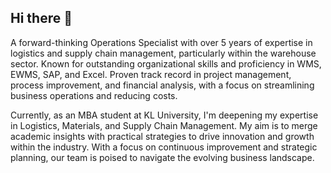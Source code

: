 ## Hi there 👋
A forward-thinking Operations Specialist with over 5 years of expertise in logistics and supply chain management, particularly within the warehouse sector. Known for outstanding organizational skills and proficiency in WMS, EWMS, SAP, and Excel. Proven track record in project management, process improvement, and financial analysis, with a focus on streamlining business operations and reducing costs.

Currently, as an MBA student at KL University, I'm deepening my expertise in Logistics, Materials, and Supply Chain Management. My aim is to merge academic insights with practical strategies to drive innovation and growth within the industry. With a focus on continuous improvement and strategic planning, our team is poised to navigate the evolving business landscape.
<!--
**VENKATESH-INAPAKURTHI/VENKATESH-INAPAKURTHI** is a ✨ _special_ ✨ repository because its `README.md` (this file) appears on your GitHub profile.

Here are some ideas to get you started:

- 🔭 I’m currently working on ... As an Assistant Officer at UltraTech Cement, I manage various aspects of supply chain, inventory, vendor relations, data analysis, and project management. I coordinate vehicle schedules and optimize transportation routes to save costs and improve delivery times. I ensure optimal stock levels using Sales and Operations Planning (S&OP) to align inventory with demand forecasts. I build and maintain strong relationships with over 60 vendors, reducing procurement costs by 15% through strategic negotiations. I analyze data to identify trends and enhance operational efficiency, and I lead projects to implement new systems and improve processes.
- 📫 How to reach me: ... www.linkedin.com/in/venkatesh-inapakurthi-a1601021 
